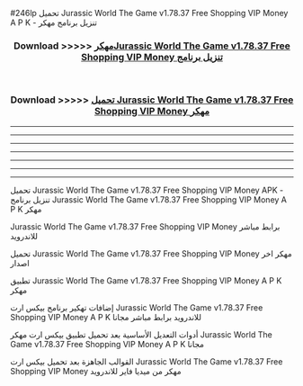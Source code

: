 #246lp تحميل Jurassic World The Game v1.78.37 Free Shopping VIP Money  A P K - تنزيل برنامج مهكر



<div align="center">
<h3>Download >>>>> <a href="https://runaway1.web.app/?sq=Jurassic World The Game v1.78.37 Free Shopping VIP Money ">مهكرJurassic World The Game v1.78.37 Free Shopping VIP Money  تنزيل برنامج</a></h3><br>

<h3>Download >>>>> <a href="https://runaway1.web.app/?sq=Jurassic World The Game v1.78.37 Free Shopping VIP Money ">تحميل Jurassic World The Game v1.78.37 Free Shopping VIP Money  مهكر</a></h3>
</div>


----------------------------------------------------------

----------------------------------------------------------

----------------------------------------------------------

----------------------------------------------------------

----------------------------------------------------------

----------------------------------------------------------

----------------------------------------------------------

تحميل Jurassic World The Game v1.78.37 Free Shopping VIP Money  APK - تنزيل برنامج Jurassic World The Game v1.78.37 Free Shopping VIP Money  A P K مهكر

Jurassic World The Game v1.78.37 Free Shopping VIP Money  برابط مباشر للاندرويد

تحميل Jurassic World The Game v1.78.37 Free Shopping VIP Money  مهكر اخر اصدار

تطبيق Jurassic World The Game v1.78.37 Free Shopping VIP Money  A P K مهكر

إضافات تهكير برنامج بيكس ارت Jurassic World The Game v1.78.37 Free Shopping VIP Money  A P K للاندرويد برابط مباشر مجانا

أدوات التعديل الأساسية بعد تحميل تطبيق بيكس ارت مهكر Jurassic World The Game v1.78.37 Free Shopping VIP Money  A P K مجانا

القوالب الجاهزة بعد تحميل بيكس ارت Jurassic World The Game v1.78.37 Free Shopping VIP Money  مهكر من ميديا فاير للاندرويد



